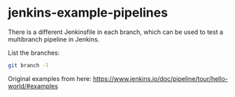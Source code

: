 # jenkins-example-pipelines

There is a different Jenkinsfile in each branch, which can be used to test a multibranch pipeline in Jenkins.

List the branches:
```bash
git branch -l
```

Original examples from here: https://www.jenkins.io/doc/pipeline/tour/hello-world/#examples
